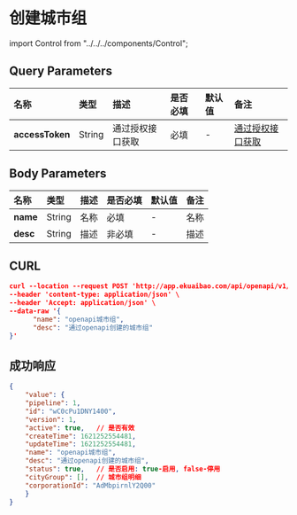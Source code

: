 # 创建城市组

import Control from "../../../components/Control";

<Control
method="POST"
url="/api/openapi/v1/cityGroup/create"
/>

## Query Parameters

| 名称 | 类型 | 描述 | 是否必填 | 默认值 | 备注 |
| :--- | :--- | :--- | :--- |:--- | :--- |
| **accessToken** | String | 通过授权接口获取 | 必填 | - | [通过授权接口获取](/docs/open-api/getting-started/auth) |

## Body Parameters

| 名称 | 类型 | 描述 | 是否必填 | 默认值 | 备注 |
| :--- | :--- | :--- | :--- |:--- | :--- |
| **name** | String | 名称 | 必填  | - | 名称 |
| **desc** | String | 描述 | 非必填 | - | 描述 |

## CURL
```json
curl --location --request POST 'http://app.ekuaibao.com/api/openapi/v1/cityGroup/create?accessToken=FsYc5j4FlclU00' \
--header 'content-type: application/json' \
--header 'Accept: application/json' \
--data-raw '{
      "name": "openapi城市组",
      "desc": "通过openapi创建的城市组"
}'
```

## 成功响应
```json
{
    "value": {
    "pipeline": 1,
    "id": "wC0cPu1DNY1400",
    "version": 1,
    "active": true,   // 是否有效
    "createTime": 1621252554481,
    "updateTime": 1621252554481,
    "name": "openapi城市组",
    "desc": "通过openapi创建的城市组",
    "status": true,   // 是否启用: true-启用, false-停用
    "cityGroup": [],  // 城市组明细
    "corporationId": "AdMbpirnlY2Q00"
    }
}
```
